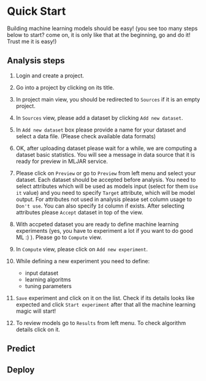 # Quick Start

Building machine learning models should be easy! (you see too many steps below to start? come on, it is only like that at the beginning, go and do it! Trust me it is easy!)

## Analysis steps 

 1. Login and create a project.
 2. Go into a project by clicking on its title.
 3. In project main view, you should be redirected to `Sources` if it is an empty project.
 4. In `Sources` view, please add a dataset by clicking `Add new dataset`.
 5. In `Add new dataset` box please provide a name for your dataset and select a data file. (Please check available data formats)
 6. OK, after uploading dataset please wait for a while, we are computing a dataset basic statistics. You will see a message in data source that it is ready for preview in MLJAR service.
 7. Please click on `Preview` or go to `Preview` from left menu and select your dataset. Each dataset should be accepted before analysis. You need to select attributes which will be used as models input (select for them `Use it` value) and you need to specify `Target` attribute, which will be model output. For attributes not used in analysis please set column usage to `Don't use`. You can also specify `Id` column if exists. After selecting attributes please `Accept` dataset in top of the view.
 8. With accpeted dataset you are ready to define machine learning experiments (yes, you have to experiment a lot if you want to do good ML :) ). Please go to `Compute` view.
 9. In `Compute` view, please click on `Add new experiment`.
 10. While defining a new experiment you need to define:
      * input dataset
      * learning algoritms
      * tuning parameters
 
 11. `Save` experiment and click on it on the list. Check if its details looks like expected and click `Start experiment` after that all the machine learning magic will start!
 12. To review models go to `Results` from left menu. To check algorithm details click on it.
 
 
## Predict


## Deploy
 
